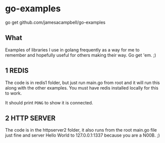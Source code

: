 # go-examples
go get github.com/jamesacampbell/go-examples

## What

Examples of libraries I use in golang frequently as a way for me to remember and hopefully useful for others making their way. Go get 'em. ;)

## 1 REDIS

The code is in redis1 folder, but just run main.go from root and it will run this along with the other examples. You must have redis installed locally for this to work.

It should print `PONG` to show it is connected.

## 2 HTTP SERVER

The code is in the httpserver2 folder, it also runs from the root main.go file just fine and server Hello World to 127.0.0.1:1337 because you are a N00B. ;)


